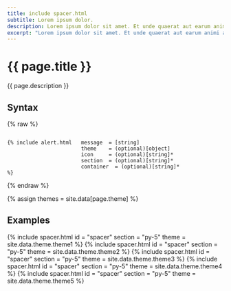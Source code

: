 ```yaml
---
title: include spacer.html
subtitle: Lorem ipsum dolor.
description: Lorem ipsum dolor sit amet. Et unde quaerat aut earum animi aut explicabo saepe qui quibusdam accusamus ut velit asperiores vel natus temporibus. Qui sapiente saepe qui totam saepe est suscipit quia vel error provident cum omnis eius aut galisum rem nulla dolor? Qui internos voluptas est nulla odit est temporibus expedita eos quidem cumque. Ea voluptates eligendi quo rerum libero et molestiae harum vel fugit magni et cupiditate optio At quia consequuntur ut exercitationem laboriosam. Cum blanditiis voluptatibus At amet sunt At quia deleniti id quibusdam neque ut odio placeat.
excerpt: "Lorem ipsum dolor sit amet. Et unde quaerat aut earum animi aut explicabo saepe qui quibusdam accusamus ut velit asperiores vel natus temporibus."
---
```



# {{ page.title }}

{{ page.description }}

## Syntax
{% raw %}
```

{% include alert.html   message  = [string]
                        theme    = (optional)[object]
                        icon     = (optional)[string]*
                        section  = (optional)[string]*
                        container  = (optional)[string]*
%}

```
{% endraw %}

{% assign themes = site.data[page.theme] %}

## Examples



{% include spacer.html  id = "spacer" section = "py-5" theme = site.data.theme.theme1 %}
{% include spacer.html  id = "spacer" section = "py-5" theme = site.data.theme.theme2 %}
{% include spacer.html  id = "spacer" section = "py-5" theme = site.data.theme.theme3 %}
{% include spacer.html  id = "spacer" section = "py-5" theme = site.data.theme.theme4 %}
{% include spacer.html  id = "spacer" section = "py-5" theme = site.data.theme.theme5 %}
